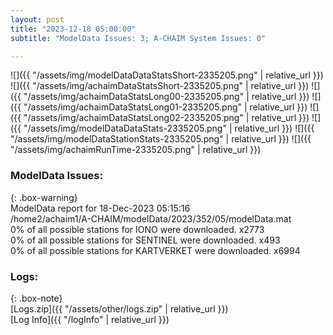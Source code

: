 ```yaml
---
layout: post
title: "2023-12-18 05:00:00"
subtitle: "ModelData Issues: 3; A-CHAIM System Issues: 0"

---
```


![]({{ "/assets/img/modelDataDataStatsShort-2335205.png" | relative_url }})
![]({{ "/assets/img/achaimDataStatsShort-2335205.png" | relative_url }})
![]({{ "/assets/img/achaimDataStatsLong00-2335205.png" | relative_url }})
![]({{ "/assets/img/achaimDataStatsLong01-2335205.png" | relative_url }})
![]({{ "/assets/img/achaimDataStatsLong02-2335205.png" | relative_url }})
![]({{ "/assets/img/modelDataDataStats-2335205.png" | relative_url }})
![]({{ "/assets/img/modelDataStationStats-2335205.png" | relative_url }})
![]({{ "/assets/img/achaimRunTime-2335205.png" | relative_url }})


### ModelData Issues:  
  
{: .box-warning}  
 ModelData report for 18-Dec-2023 05:15:16   
 /home2/achaim1/A-CHAIM/modelData/2023/352/05/modelData.mat   
 0% of all possible stations for IONO were downloaded. x2773   
 0% of all possible stations for SENTINEL were downloaded. x493   
 0% of all possible stations for KARTVERKET were downloaded. x6994   
  


### Logs:  
  
{: .box-note}  
[Logs.zip]({{ "/assets/other/logs.zip" | relative_url }})  
[Log Info]({{ "/logInfo" | relative_url }})  
